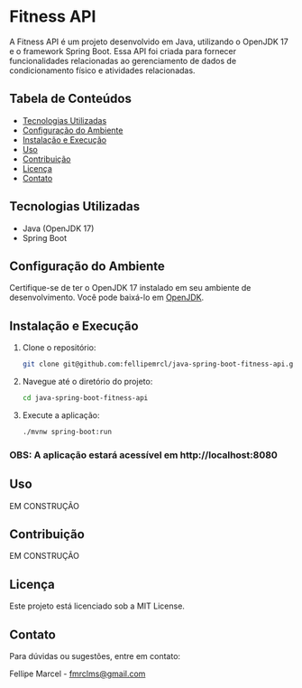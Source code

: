 # Fitness API

A Fitness API é um projeto desenvolvido em Java, utilizando o OpenJDK 17 e o framework Spring Boot. Essa API foi criada para fornecer funcionalidades relacionadas ao gerenciamento de dados de condicionamento físico e atividades relacionadas.

## Tabela de Conteúdos

- [Tecnologias Utilizadas](#tecnologias-utilizadas)
- [Configuração do Ambiente](#configuração-do-ambiente)
- [Instalação e Execução](#instalação-e-execução)
- [Uso](#uso)
- [Contribuição](#contribuição)
- [Licença](#licença)
- [Contato](#contato)

## Tecnologias Utilizadas

- Java (OpenJDK 17)
- Spring Boot

## Configuração do Ambiente

Certifique-se de ter o OpenJDK 17 instalado em seu ambiente de desenvolvimento. Você pode baixá-lo em [OpenJDK](https://openjdk.java.net/projects/jdk/17/).

## Instalação e Execução

1. Clone o repositório:

   ```bash
   git clone git@github.com:fellipemrcl/java-spring-boot-fitness-api.git
   
2. Navegue até o diretório do projeto:

   ```bash
   cd java-spring-boot-fitness-api

3. Execute a aplicação:

   ```bash
   ./mvnw spring-boot:run

### OBS: A aplicação estará acessível em http://localhost:8080

## Uso

EM CONSTRUÇÃO

## Contribuição

EM CONSTRUÇÃO

## Licença

Este projeto está licenciado sob a MIT License.

## Contato

Para dúvidas ou sugestões, entre em contato:

Fellipe Marcel - fmrclms@gmail.com
